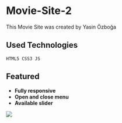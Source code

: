 # Movie-Site-2

This Movie Site was created by Yasin Özboğa

## Used Technologies

```
HTML5 CSS3 JS
```

## Featured

- **Fully responsive**
- **Open and close menu**
- **Available slider**

<img src="img/Movie Site 2 Gif.gif">
